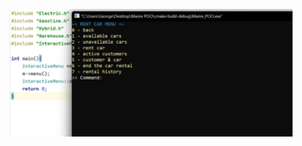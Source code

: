 ![console interactive menu](https://github.com/Gheorghe-Nistor/car-rental-shop/blob/main/console_menu.png)
